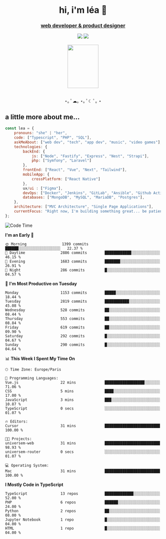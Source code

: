 <h1 align="center">hi, i'm léa 🌙</h1>
<h3 align="center"><ins>web developer & product designer</ins></h3>  
<div align="center">
  <a href="https://www.linkedin.com/in/lea-reiter22/"><img src="https://img.shields.io/badge/LinkedIn-0077B5?style=for-the-badge&logo=linkedin&logoColor=white"/></a>
  <a href="mailto:lea.reiter@outlook.fr"><img src="https://img.shields.io/badge/Contact-2A2A2A?style=for-the-badge&logo=minutemailer&logoColor=white"/></a>
</div>
<br>
  <div align="center">  <img src="https://github.com/xmnchild/xmnchild/blob/main/1702415560_StardewValleyHappyGreyCat.png" height="140" width="100"/>
</div>
<br>
  <p align="center">
                 ⋆｡ ﾟ☁︎｡ ⋆｡ ﾟ☾ ﾟ｡ ⋆
  </p>
  <h2>a little more about me...</h2>
  
```js
const lea = {
    pronouns: "she" | "her",
    code: ["Typescript", "PHP", "SQL"],
    askMeAbout: ["web dev", "tech", "app dev", "music", "video games"],
    technologies: {
        backEnd: {
            js: ["Node", "Fastify", "Express", "Nest", "Strapi"],
            php: ["Symfony", "Laravel"]
        },
        frontEnd: ["React", "Vue", "Next", "Tailwind"],
        mobileApp: {
            crossPlatform: ["React Native"]
        },
        ux/ui : ["Figma"],
        devOps: ["Docker", "Jenkins", "GitLab", "Ansible", "Github Actions"],
        databases: ["MongoDB", "MySQL", "MariaDB", "Postgres"],
    },
    architecture: ["MVC Architecture", "Single Page Applications"],
    currentFocus: "Right now, I'm building something great... be patient.",
};
```
<!--START_SECTION:waka-->
![Code Time](http://img.shields.io/badge/Code%20Time-483%20hrs%202%20mins-blue)

**I'm an Early 🐤** 

```text
🌞 Morning                1399 commits        ██████░░░░░░░░░░░░░░░░░░░   22.37 % 
🌆 Daytime                2886 commits        ████████████░░░░░░░░░░░░░   46.15 % 
🌃 Evening                1683 commits        ███████░░░░░░░░░░░░░░░░░░   26.91 % 
🌙 Night                  286 commits         █░░░░░░░░░░░░░░░░░░░░░░░░   04.57 % 
```
📅 **I'm Most Productive on Tuesday** 

```text
Monday                   1153 commits        █████░░░░░░░░░░░░░░░░░░░░   18.44 % 
Tuesday                  2819 commits        ███████████░░░░░░░░░░░░░░   45.08 % 
Wednesday                528 commits         ██░░░░░░░░░░░░░░░░░░░░░░░   08.44 % 
Thursday                 553 commits         ██░░░░░░░░░░░░░░░░░░░░░░░   08.84 % 
Friday                   619 commits         ██░░░░░░░░░░░░░░░░░░░░░░░   09.90 % 
Saturday                 292 commits         █░░░░░░░░░░░░░░░░░░░░░░░░   04.67 % 
Sunday                   290 commits         █░░░░░░░░░░░░░░░░░░░░░░░░   04.64 % 
```


📊 **This Week I Spent My Time On** 

```text
🕑︎ Time Zone: Europe/Paris

💬 Programming Languages: 
Vue.js                   22 mins             ██████████████████░░░░░░░   71.06 % 
CSS                      5 mins              ████░░░░░░░░░░░░░░░░░░░░░   17.00 % 
JavaScript               3 mins              ███░░░░░░░░░░░░░░░░░░░░░░   10.87 % 
TypeScript               0 secs              ░░░░░░░░░░░░░░░░░░░░░░░░░   01.07 % 

🔥 Editors: 
Cursor                   31 mins             █████████████████████████   100.00 % 

🐱‍💻 Projects: 
universem-web            31 mins             █████████████████████████   98.93 % 
universem-router         0 secs              ░░░░░░░░░░░░░░░░░░░░░░░░░   01.07 % 

💻 Operating System: 
Mac                      31 mins             █████████████████████████   100.00 % 
```

**I Mostly Code in TypeScript** 

```text
TypeScript               13 repos            █████████████░░░░░░░░░░░░   52.00 % 
PHP                      6 repos             ██████░░░░░░░░░░░░░░░░░░░   24.00 % 
Python                   2 repos             ██░░░░░░░░░░░░░░░░░░░░░░░   08.00 % 
Jupyter Notebook         1 repo              █░░░░░░░░░░░░░░░░░░░░░░░░   04.00 % 
HTML                     1 repo              █░░░░░░░░░░░░░░░░░░░░░░░░   04.00 % 
```




<!--END_SECTION:waka-->
